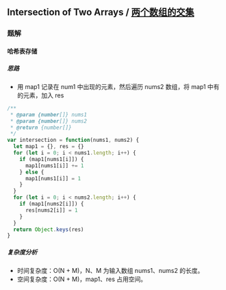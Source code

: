 ## Intersection of Two Arrays / [两个数组的交集](https://leetcode-cn.com/problems/intersection-of-two-arrays/)

### 题解
#### 哈希表存储
##### 思路
+ 用 map1 记录在 num1 中出现的元素，然后遍历 nums2 数组，将 map1 中有的元素，加入 res

```js
/**
 * @param {number[]} nums1
 * @param {number[]} nums2
 * @return {number[]}
 */
var intersection = function(nums1, nums2) {
  let map1 = {}, res = {}
  for (let i = 0; i < nums1.length; i++) {
    if (map1[nums1[i]]) {
      map1[nums1[i]] += 1
    } else {
      map1[nums1[i]] = 1
    }
  }
  for (let i = 0; i < nums2.length; i++) {
    if (map1[nums2[i]]) {
      res[nums2[i]] = 1
    }
  }
  return Object.keys(res)
}
```

##### 复杂度分析
+ 时间复杂度：O(N + M)，N、M 为输入数组 nums1、nums2 的长度。
+ 空间复杂度：O(N + M)，map1、res 占用空间。